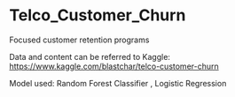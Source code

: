 # Telco_Customer_Churn
Focused customer retention programs

Data and content can be referred to Kaggle: 
https://www.kaggle.com/blastchar/telco-customer-churn

Model used: Random Forest Classifier , Logistic Regression
